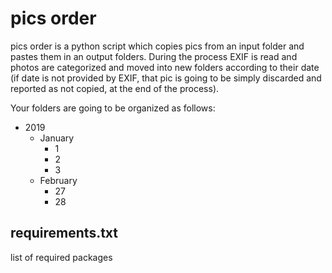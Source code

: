 # **pics order**

pics order is a python script which copies pics from an input folder and pastes them in an output folders. During the process EXIF is read and photos are categorized and moved into new folders according to their date (if date is not provided by EXIF, that pic is going to be simply discarded and reported as not copied, at the end of the process).

Your folders are going to be organized as follows:
- 2019
    - January
        - 1
        - 2
        - 3
    - February
        - 27
        - 28

## requirements.txt

list of required packages
